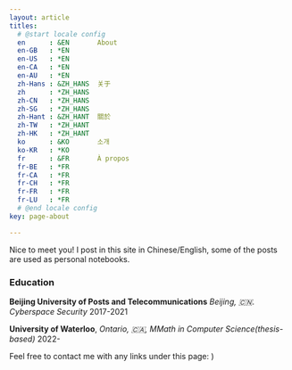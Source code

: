 ```yaml
---
layout: article
titles:
  # @start locale config
  en      : &EN       About
  en-GB   : *EN
  en-US   : *EN
  en-CA   : *EN
  en-AU   : *EN
  zh-Hans : &ZH_HANS  关于
  zh      : *ZH_HANS
  zh-CN   : *ZH_HANS
  zh-SG   : *ZH_HANS
  zh-Hant : &ZH_HANT  關於
  zh-TW   : *ZH_HANT
  zh-HK   : *ZH_HANT
  ko      : &KO       소개
  ko-KR   : *KO
  fr      : &FR       À propos
  fr-BE   : *FR
  fr-CA   : *FR
  fr-CH   : *FR
  fr-FR   : *FR
  fr-LU   : *FR
  # @end locale config
key: page-about

---
```




Nice to meet you! I post in this site in Chinese/English, some of the posts are used as personal notebooks.

### Education

**Beijing University of Posts and Telecommunications**  *Beijing, 🇨🇳. Cyberspace Security* 2017-2021


**University of Waterloo**, *Ontario, 🇨🇦, MMath in Computer Science(thesis-based)* 2022- 



Feel free to contact me with any links under this page: )